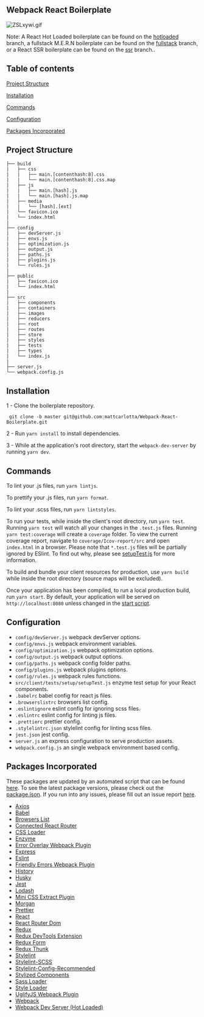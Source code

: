 ## Webpack React Boilerplate

![ZSLxywi.gif](https://i.imgur.com/ZSLxywi.gif)

Note: A React Hot Loaded boilerplate can be found on the <a href="https://github.com/mattcarlotta/Webpack-React-Boilerplate/tree/hotloaded">hotloaded</a> branch, a fullstack M.E.R.N boilerplate can be found on the <a href="https://github.com/mattcarlotta/Webpack-React-Boilerplate/tree/fullstack">fullstack</a> branch, or a React SSR boilerplate can be found on the <a href="https://github.com/mattcarlotta/Webpack-React-Boilerplate/tree/ssr">ssr</a> branch..

## Table of contents

[Project Structure](#project-structure)

[Installation](#installation)

[Commands](#commands)

[Configuration](#configuration)

[Packages Incorporated](#packages-incorporated)

## Project Structure

```
├── build
|   ├── css
|   |   ├── main.[contenthash:8].css
|   |   └── main.[contenthash:8].css.map
|   ├── js
|   |   ├── main.[hash].js
|   |   └── main.[hash].js.map
|   ├── media
|   |   └── [hash].[ext]
|   └── favicon.ico
|   └── index.html
|
├── config
|   ├── devServer.js
|   ├── envs.js
|   ├── optimization.js
|   ├── output.js
|   ├── paths.js
|   ├── plugins.js
|   └── rules.js
|
├── public
|   ├── favicon.ico
|   └── index.html
|
├── src
|   ├── components
|   ├── containers
|   ├── images
|   ├── reducers
|   ├── root
|   ├── routes
|   ├── store
|   ├── styles
|   ├── tests
|   ├── types
|   └── index.js
|
├── server.js
└── webpack.config.js
```

## Installation

1 - Clone the boilerplate repository.

```
 git clone -b master git@github.com:mattcarlotta/Webpack-React-Boilerplate.git
```

2 - Run `yarn install` to install dependencies.

3 - While at the application's root directory, start the `webpack-dev-server` by running `yarn dev`.

## Commands

To lint your .js files, run `yarn lintjs`.

To prettify your .js files, run `yarn format`.

To lint your .scss files, run `yarn lintstyles`.

To run your tests, while inside the client's root directory, run `yarn test`. Running `yarn test` will watch all your changes in the `.test.js` files. Running `yarn test:coverage` will create a `coverage` folder. To view the current coverage report, navigate to `coverage/Icov-report/src` and open `index.html` in a browser. Please note that `*.test.js` files will be partially ignored by ESlint. To find out why, please see <a href="https://github.com/mattcarlotta/Webpack-React-Boilerplate/blob/master/src/tests/setup/setupTests.js#L8-L16">setupTest.js</a> for more information.

To build and bundle your client resources for production, use `yarn build` while inside the root directory (source maps will be excluded).

Once your application has been compiled, to run a local production build, run `yarn start`. By default, your application will be served on `http://localhost:8080` unless changed in the <a href="https://github.com/mattcarlotta/Webpack-React-Boilerplate/blob/master/package.json#L24-L32">start script</a>.

## Configuration

- `config/devServer.js` webpack devServer options.
- `config/envs.js` webpack environment variables.
- `config/optimization.js` webpack optimization options.
- `config/output.js` webpack output options.
- `config/paths.js` webpack config folder paths.
- `config/plugins.js` webpack plugins options.
- `config/rules.js` webpack rules functions.
- `src/client/tests/setup/setupTest.js` enzyme test setup for your React components.
- `.babelrc` babel config for react js files.
- `.browserslistrc` browsers list config.
- `.eslintignore` eslint config for ignoring scss files.
- `.eslintrc` eslint config for linting js files.
- `.prettierc` prettier config.
- `.stylelintrc.json` stylelint config for linting scss files.
- `jest.json` jest config.
- `server.js` an express configuration to serve production assets.
- `webpack.config.js` an single webpack environment based config.

## Packages Incorporated

These packages are updated by an automated script that can be found <a href="https://github.com/mattcarlotta/UpdateBoilerplate">here</a>. To see the latest package versions, please check out the <a href="https://github.com/mattcarlotta/Webpack-React-Boilerplate/blob/master/package.json#L98-L164">package.json</a>. If you run into any issues, please fill out an issue report <a href="https://github.com/mattcarlotta/Webpack-React-Boilerplate/issues">here</a>.

- [Axios](https://github.com/axios/axios)
- [Babel](https://github.com/babel/babel)
- [Browsers List](https://github.com/browserslist/browserslist)
- [Connected React Router](https://github.com/supasate/connected-react-router)
- [CSS Loader](https://github.com/webpack-contrib/css-loader)
- [Enzyme](http://airbnb.io/enzyme/)
- [Error Overlay Webpack Plugin](https://github.com/smooth-code/error-overlay-webpack-plugin)
- [Express](https://github.com/expressjs/express)
- [Eslint](https://github.com/eslint/eslint/)
- [Friendly Errors Webpack Plugin](https://github.com/geowarin/friendly-errors-webpack-plugin)
- [History](https://github.com/ReactTraining/history)
- [Husky](https://github.com/typicode/husky)
- [Jest](https://github.com/facebook/jest)
- [Lodash](https://github.com/lodash/lodash)
- [Mini CSS Extract Plugin](https://github.com/webpack-contrib/mini-css-extract-plugin)
- [Morgan](https://github.com/expressjs/morgan)
- [Prettier](https://github.com/prettier/prettier)
- [React](https://github.com/facebook/react)
- [React Router Dom](https://github.com/ReactTraining/react-router/tree/master/packages/react-router-dom)
- [Redux](https://github.com/reduxjs/redux)
- [Redux DevTools Extension](https://github.com/zalmoxisus/redux-devtools-extension)
- [Redux Form](https://redux-form.com/)
- [Redux Thunk](https://github.com/reduxjs/redux-thunk)
- [Stylelint](https://stylelint.io/)
- [Stylelint-SCSS](https://github.com/kristerkari/stylelint-scss)
- [Stylelint-Config-Recommended](https://github.com/stylelint/stylelint-config-recommended)
- [Stylized Components](https://github.com/styled-components/styled-components)
- [Sass Loader](https://github.com/webpack-contrib/sass-loader)
- [Style Loader](https://github.com/webpack-contrib/style-loader)
- [UglifyJS Webpack Plugin](https://www.npmjs.com/package/uglifyjs-webpack-plugin)
- [Webpack](https://github.com/webpack/webpack)
- [Webpack Dev Server (Hot Loaded)](https://github.com/webpack/webpack-dev-server)
